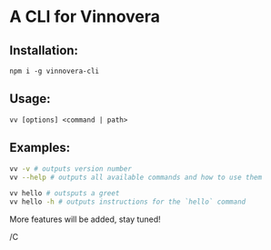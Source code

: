 # A CLI for Vinnovera

## Installation:

```
npm i -g vinnovera-cli
```

## Usage:

```
vv [options] <command | path>
```

## Examples:

```bash
vv -v # outputs version number
vv --help # outputs all available commands and how to use them

vv hello # outsputs a greet
vv hello -h # outputs instructions for the `hello` command
```

More features will be added, stay tuned!

/C
